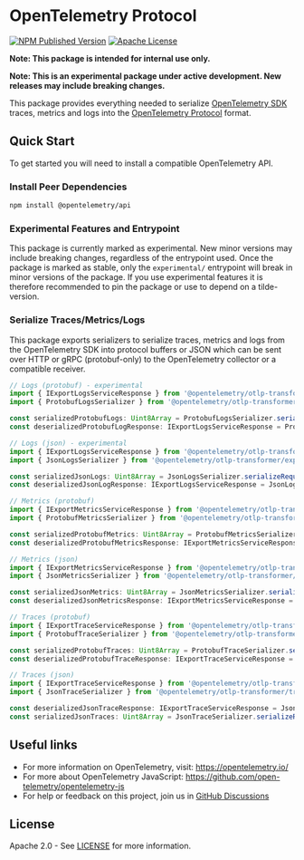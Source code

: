 # OpenTelemetry Protocol

[![NPM Published Version][npm-img]][npm-url]
[![Apache License][license-image]][license-image]

**Note: This package is intended for internal use only.**

**Note: This is an experimental package under active development. New releases may include breaking changes.**

This package provides everything needed to serialize [OpenTelemetry SDK][sdk] traces, metrics and logs into the [OpenTelemetry Protocol][otlp] format.

## Quick Start

To get started you will need to install a compatible OpenTelemetry API.

### Install Peer Dependencies

```sh
npm install @opentelemetry/api
```

### Experimental Features and Entrypoint

This package is currently marked as experimental. New minor versions may include breaking changes, regardless of
the entrypoint used. Once the package is marked as stable, only the `experimental/` entrypoint will break in
minor versions of the package. If you use experimental features it is therefore recommended to pin the package or use
to depend on a tilde-version.

### Serialize Traces/Metrics/Logs

This package exports serializers to serialize traces, metrics and logs from the OpenTelemetry SDK into protocol buffers
or JSON which can be sent over HTTP or gRPC (protobuf-only) to the OpenTelemetry collector or a compatible receiver.

```typescript
// Logs (protobuf) - experimental
import { IExportLogsServiceResponse } from '@opentelemetry/otlp-transformer/experimental/logs';
import { ProtobufLogsSerializer } from '@opentelemetry/otlp-transformer/experimental/logs/protobuf';

const serializedProtobufLogs: Uint8Array = ProtobufLogsSerializer.serializeRequest(readableLogRecords);
const deserializedProtobufLogResponse: IExportLogsServiceResponse = ProtobufLogsSerializer.deserializeResponse(protobufLogResponse);

// Logs (json) - experimental
import { IExportLogsServiceResponse } from '@opentelemetry/otlp-transformer/experimental/logs';
import { JsonLogsSerializer } from '@opentelemetry/otlp-transformer/experimental/logs/json';

const serializedJsonLogs: Uint8Array = JsonLogsSerializer.serializeRequest(readableLogRecords);
const deserializedJsonLogResponse: IExportLogsServiceResponse = JsonLogsSerializer.deserializeResponse(jsonLogResponse);

// Metrics (protobuf)
import { IExportMetricsServiceResponse } from '@opentelemetry/otlp-transformer/metrics'
import { ProtobufMetricsSerializer } from '@opentelemetry/otlp-transformer/metrics/protobuf';

const serializedProtobufMetrics: Uint8Array = ProtobufMetricsSerializer.serializeRequest(resourceMetrics);
const deserializedProtobufMetricsResponse: IExportMetricsServiceResponse = ProtobufMetricsSerializer.deserializeResponse(protobufMetricsResponse);

// Metrics (json)
import { IExportMetricsServiceResponse } from '@opentelemetry/otlp-transformer/metrics'
import { JsonMetricsSerializer } from '@opentelemetry/otlp-transformer/metrics/json';

const serializedJsonMetrics: Uint8Array = JsonMetricsSerializer.serializeRequest(resourceMetrics);
const deserializedJsonMetricsResponse: IExportMetricsServiceResponse = JsonMetricsSerializer.deserializeResponse(jsonMetricsResponse);

// Traces (protobuf)
import { IExportTraceServiceResponse } from '@opentelemetry/otlp-transformer/trace'
import { ProtobufTraceSerializer } from '@opentelemetry/otlp-transformer/trace/protobuf';

const serializedProtobufTraces: Uint8Array = ProtobufTraceSerializer.serializeRequest(readableSpans);
const deserializedProtobufTraceResponse: IExportTraceServiceResponse = ProtobufTraceSerializer.deserializeResponse(protobufTraceResponse);

// Traces (json)
import { IExportTraceServiceResponse } from '@opentelemetry/otlp-transformer/trace'
import { JsonTraceSerializer } from '@opentelemetry/otlp-transformer/trace/json';

const deserializedJsonTraceResponse: IExportTraceServiceResponse = JsonTraceSerializer.deserializeResponse(jsonTraceResponse);
const serializedJsonTraces: Uint8Array = JsonTraceSerializer.serializeRequest(readableSpans);
```

## Useful links

- For more information on OpenTelemetry, visit: <https://opentelemetry.io/>
- For more about OpenTelemetry JavaScript: <https://github.com/open-telemetry/opentelemetry-js>
- For help or feedback on this project, join us in [GitHub Discussions][discussions-url]

## License

Apache 2.0 - See [LICENSE][license-url] for more information.

[discussions-url]: https://github.com/open-telemetry/opentelemetry-js/discussions
[license-url]: https://github.com/open-telemetry/opentelemetry-js/blob/main/LICENSE
[license-image]: https://img.shields.io/badge/license-Apache_2.0-green.svg?style=flat
[npm-url]: https://www.npmjs.com/package/@opentelemetry/otlp-transformer
[npm-img]: https://badge.fury.io/js/%40opentelemetry%otlp-transformer.svg

[sdk]: https://github.com/open-telemetry/opentelemetry-js
[otlp]: https://github.com/open-telemetry/opentelemetry-proto
